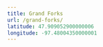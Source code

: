 ```yaml
---
title: Grand Forks
url: /grand-forks/
latitude: 47.909052900000006
longitude: -97.48004350000001
---
```

